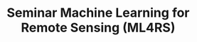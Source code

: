 ---
layout: teaching_course
#
update_date: 2021-09-20
title: Seminar Machine Learning for Remote Sensing (ML4RS)
banner_image: ML4RS.gif
semester: Winter semester 2021/22
credit_point: 2 SWS/3 ECTS
participants: 16
date_time: Friday 10:00 - 12:00
location: MAR 0.002
isis_link: https://isis.tu-berlin.de/course/view.php?id=26213
#
description: |
    In this seminar, students will review the current state of the art in the field of machine learning
    applied to remote sensing image analysis in the framework of different Earth observation applications.
    <br />
    For the details about the course content, please visit the <a href="https://moseskonto.tu-berlin.de/moses/modultransfersystem/bolognamodule/beschreibung/anzeigen.html?nummer=40928&version=2&sprache=2" target="_blank">Moses</a> page. <br />
    <br />
    If you have any questions regarding the organization of the course, do not hesitate to contact us at: <a href="mailto:sekr@rsim.tu-berlin.de">sekr@rsim.tu-berlin.de</a>.

announcements:
  -

# lecturers:
lecturers:
    - name: Prof. Dr. Begüm Demir
      image: team_1.jpg
    - name: Steve Ahlswede
      image: steve_ahlswede.png
---